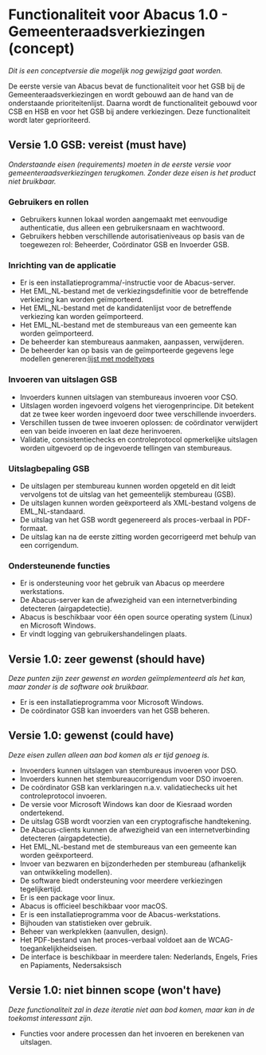 # Functionaliteit voor Abacus 1.0 - Gemeenteraadsverkiezingen (concept)

*Dit is een conceptversie die mogelijk nog gewijzigd gaat worden.*

De eerste versie van Abacus bevat de functionaliteit voor het GSB bij de Gemeenteraadsverkiezingen en wordt gebouwd aan de hand van de onderstaande prioriteitenlijst. Daarna wordt de functionaliteit gebouwd voor CSB en HSB en voor het GSB bij andere verkiezingen. Deze functionaliteit wordt later geprioriteerd.

## Versie 1.0 GSB: vereist (must have)

*Onderstaande eisen (requirements) moeten in de eerste versie voor gemeenteraadsverkiezingen terugkomen. Zonder deze eisen is het product niet bruikbaar.*

### Gebruikers en rollen

- Gebruikers kunnen lokaal worden aangemaakt met eenvoudige authenticatie, dus alleen een gebruikersnaam en wachtwoord.
- Gebruikers hebben verschillende autorisatieniveaus op basis van de toegewezen rol: Beheerder, Coördinator GSB en Invoerder GSB.

### Inrichting van de applicatie

- Er is een installatieprogramma/-instructie voor de Abacus-server.
- Het EML_NL-bestand met de verkiezingsdefinitie voor de betreffende verkiezing kan worden geïmporteerd.
- Het EML_NL-bestand met de kandidatenlijst voor de betreffende verkiezing kan worden geïmporteerd.
- Het EML_NL-bestand met de stembureaus van een gemeente kan worden geïmporteerd.
- De beheerder kan stembureaus aanmaken, aanpassen, verwijderen.
- De beheerder kan op basis van de geïmporteerde gegevens lege modellen genereren:[lijst met modeltypes](https://github.com/kiesraad/abacus/blob/main/documentatie/use-cases/input-output-bestanden.md)

### Invoeren van uitslagen GSB

- Invoerders kunnen uitslagen van stembureaus invoeren voor CSO.
- Uitslagen worden ingevoerd volgens het vierogenprincipe. Dit betekent dat ze twee keer worden ingevoerd door twee verschillende invoerders.
- Verschillen tussen de twee invoeren oplossen: de coördinator verwijdert een van beide invoeren en laat deze herinvoeren.
- Validatie, consistentiechecks en controleprotocol opmerkelijke uitslagen worden uitgevoerd op de ingevoerde tellingen van stembureaus.

### Uitslagbepaling GSB

- De uitslagen per stembureau kunnen worden opgeteld en dit leidt vervolgens tot de uitslag van het gemeentelijk stembureau (GSB).
- De uitslagen kunnen worden geëxporteerd als XML-bestand volgens de EML_NL-standaard.
- De uitslag van het GSB wordt gegenereerd als proces-verbaal in PDF-formaat.
- De uitslag kan na de eerste zitting worden gecorrigeerd met behulp van een corrigendum.

### Ondersteunende functies

- Er is ondersteuning voor het gebruik van Abacus op meerdere werkstations.
- De Abacus-server kan de afwezigheid van een internetverbinding detecteren (airgapdetectie).
- Abacus is beschikbaar voor één open source operating system (Linux) en Microsoft Windows.
- Er vindt logging van gebruikershandelingen plaats.

## Versie 1.0: zeer gewenst (should have)

*Deze punten zijn zeer gewenst en worden geïmplementeerd als het kan, maar zonder is de software ook bruikbaar.*

- Er is een installatieprogramma voor Microsoft Windows.
- De coördinator GSB kan invoerders van het GSB beheren.
  
## Versie 1.0: gewenst (could have)

*Deze eisen zullen alleen aan bod komen als er tijd genoeg is.*

- Invoerders kunnen uitslagen van stembureaus invoeren voor DSO.
- Invoerders kunnen het stembureaucorrigendum voor DSO invoeren.
- De coördinator GSB kan verklaringen n.a.v. validatiechecks uit het controleprotocol invoeren.
- De versie voor Microsoft Windows kan door de Kiesraad worden ondertekend.
- De uitslag GSB wordt voorzien van een cryptografische handtekening.
- De Abacus-clients kunnen de afwezigheid van een internetverbinding detecteren (airgapdetectie).
- Het EML_NL-bestand met de stembureaus van een gemeente kan worden geëxporteerd.
- Invoer van bezwaren en bijzonderheden per stembureau (afhankelijk van ontwikkeling modellen).
- De software biedt ondersteuning voor meerdere verkiezingen tegelijkertijd. 
- Er is een package voor linux.
- Abacus is officieel beschikbaar voor macOS.
- Er is een installatieprogramma voor de Abacus-werkstations.
- Bijhouden van statistieken over gebruik.
- Beheer van werkplekken (aanvullen, design).
- Het PDF-bestand van het proces-verbaal voldoet aan de WCAG-toegankelijkheidseisen.
- De interface is beschikbaar in meerdere talen: Nederlands, Engels, Fries en Papiaments, Nedersaksisch


## Versie 1.0: niet binnen scope (won't have)

*Deze functionaliteit zal in deze iteratie niet aan bod komen, maar kan in de toekomst interessant zijn.*

- Functies voor andere processen dan het invoeren en berekenen van uitslagen.


